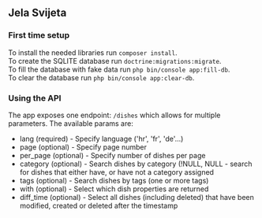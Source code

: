## Jela Svijeta

### First time setup
To install the needed libraries run `composer install`.<br>
To create the SQLITE database run `doctrine:migrations:migrate`.<br>
To fill the database with fake data run `php bin/console app:fill-db`.<br>
To clear the database run `php bin/console app:clear-db`.


### Using the API
The app exposes one endpoint: `/dishes` which allows for multiple parameters.
The available params are:
<ul>
    <li>lang (required) - Specify language ('hr', 'fr', 'de'...)</li>
    <li>page (optional) - Specify page number</li>
    <li>per_page (optional) - Specify number of dishes per page</li>
    <li>category (optional) - Search dishes by category (!NULL, NULL - search for dishes that either have, or have not a category assigned</li>
    <li>tags (optional) - Search dishes by tags (one or more tags)</li>
    <li>with (optional) - Select which dish properties are returned</li>
    <li>diff_time (optional) - Select all dishes (including deleted) that have been modified, created or deleted after the timestamp</li>
</ul>

